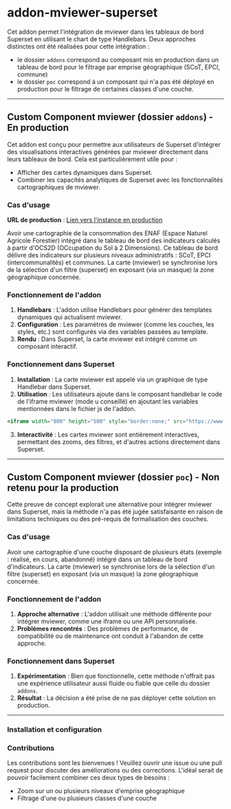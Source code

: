 # addon-mviewer-superset

Cet addon permet l'intégration de mviewer dans les tableaux de bord Superset en utilisant le chart de type Handlebars.
Deux approches distinctes ont été réalisées pour cette intégration :

- le dossier `addons` correspond au composant mis en production dans un tableau de bord pour le filtrage par emprise géographique (SCoT, EPCI, commune)
- le dossier `poc` correspond à un composant qui n'a pas été déployé en production pour le filtrage de certaines classes d'une couche.

---

## Custom Component mviewer (dossier `addons`) - En production

Cet addon est conçu pour permettre aux utilisateurs de Superset d'intégrer des visualisations interactives générées par mviewer directement dans leurs tableaux de bord. Cela est particulièrement utile pour :

- Afficher des cartes dynamiques dans Superset.
- Combiner les capacités analytiques de Superset avec les fonctionnalités cartographiques de mviewer.

### Cas d'usage

**URL de production** : [Lien vers l'instance en production](https://www.geo2france.fr/superset/superset/dashboard/conso-enaf/?standalone=2)

Avoir une cartographie de la consommation des ENAF (Espace Naturel Agricole Forestier) intégré dans le tableau de bord des indicateurs calculés à partir d'OCS2D (OCcupation du Sol à 2 Dimensions).
Ce tableau de bord délivre des indicateurs sur plusieurs niveaux administratifs : SCoT, EPCI (intercommunalités) et communes.
La carte (mviewer) se synchronise lors de la sélection d'un filtre (superset) en exposant (via un masque) la zone géographique concernée.

### Fonctionnement de l'addon

1. **Handlebars** : L'addon utilise Handlebars pour générer des templates dynamiques qui actualisent mviewer.
2. **Configuration** : Les paramètres de mviewer (comme les couches, les styles, etc.) sont configurés via des variables passées au template.
3. **Rendu** : Dans Superset, la carte mviewer est intégré comme un composant interactif.

### Fonctionnement dans Superset

1. **Installation** : La carte mviewer est appelé via un graphique de type Handlebar dans Superset.
2. **Utilisation** : Les utilisateurs ajoute dans le composant handlebar le code de l'iframe mviewer (mode u conseillé) en ajoutant les variables mentionnées dans le fichier js de l'addon.

```handlebars
<iframe width="800" height="500" style="border:none;" src="https://www.geo2france.fr/mviewer/?l=ocs2d_enaf_2021*enaf&lb=osmgp2&config=apps/geo2france/ocs2d_enaf_ss.xml&mode=u&epci={{#each data}}{{#if @last}}{{codepci}}{{else}}{{codepci}},{{/if}}{{/each}}&communes={{#each data}}{{#if @last}}{{codgeo}}{{else}}{{codgeo}},{{/if}}{{/each}}&scot={{#each data}}{{#if @last}}{{codscot}}{{else}}{{codscot}},{{/if}}{{/each}}"></iframe>
```

3. **Interactivité** : Les cartes mviewer sont entièrement interactives, permettant des zooms, des filtres, et d'autres actions directement dans Superset.

---

## Custom Component mviewer (dossier `poc`) - Non retenu pour la production

Cette preuve de concept explorait une alternative pour intégrer mviewer dans Superset, mais la méthode n'a pas été jugée satisfaisante en raison de limitations techniques ou des pré-requis de formalisation des couches.

### Cas d'usage

Avoir une cartographie d'une couche disposant de plusieurs états (exemple : réalisé, en cours, abandonné) intégré dans un tableau de bord d'indicateurs.
La carte (mviewer) se synchronise lors de la sélection d'un filtre (superset) en exposant (via un masque) la zone géographique concernée.

### Fonctionnement de l'addon

1. **Approche alternative** : L'addon utilisait une méthode différente pour intégrer mviewer, comme une iframe ou une API personnalisée.
2. **Problèmes rencontrés** : Des problèmes de performance, de compatibilité ou de maintenance ont conduit à l'abandon de cette approche.

### Fonctionnement dans Superset

1. **Expérimentation** : Bien que fonctionnelle, cette méthode n'offrait pas une expérience utilisateur aussi fluide ou fiable que celle du dossier `addons`.
2. **Résultat** : La décision a été prise de ne pas déployer cette solution en production.

---

### Installation et configuration

### Contributions

Les contributions sont les bienvenues ! Veuillez ouvrir une issue ou une pull request pour discuter des améliorations ou des corrections.
L'idéal serait de pouvoir facilement combiner ces deux types de besoins :

- Zoom sur un ou plusieurs niveaux d'emprise géographique
- Filtrage d'une ou plusieurs classes d'une couche
